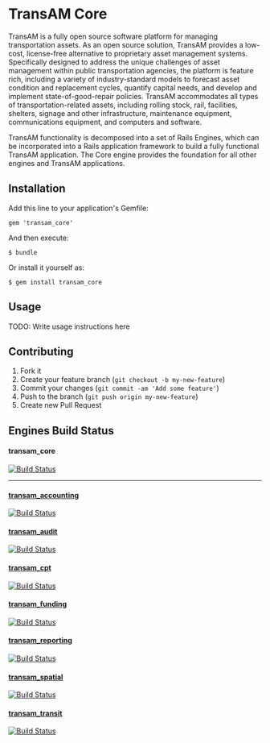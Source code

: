 # TransAM Core

TransAM is a fully open source software platform for managing transportation assets. As an open
source solution, TransAM provides a low-cost, license-free alternative to proprietary asset management
systems. Specifically designed to address the unique challenges of asset management within public
transportation agencies, the platform is feature rich, including a variety of industry-standard models
to forecast asset condition and replacement cycles, quantify capital needs, and
develop and implement state-of-good-repair policies. TransAM accommodates all types of transportation-related
assets, including rolling stock, rail, facilities, shelters, signage and other infrastructure,
maintenance equipment, communications equipment, and computers and software.

TransAM functionality is decomposed into a set of Rails Engines, which can be incorporated into a Rails application framework 
to build a fully functional TransAM application. The Core engine provides the foundation for all other engines and TransAM applications.

## Installation

Add this line to your application's Gemfile:

    gem 'transam_core'

And then execute:

    $ bundle

Or install it yourself as:

    $ gem install transam_core

## Usage

TODO: Write usage instructions here

## Contributing

1. Fork it
2. Create your feature branch (`git checkout -b my-new-feature`)
3. Commit your changes (`git commit -am 'Add some feature'`)
4. Push to the branch (`git push origin my-new-feature`)
5. Create new Pull Request

## Engines Build Status

#### transam_core
[![Build Status](https://travis-ci.org/camsys/transam_core.svg)](https://travis-ci.org/camsys/transam_core)

---

#### [transam_accounting](https://github.com/camsys/transam_accounting)
[![Build Status](https://travis-ci.org/camsys/transam_accounting.svg)](https://travis-ci.org/camsys/transam_accounting)

#### [transam_audit](https://github.com/camsys/transam_audit)
[![Build Status](https://travis-ci.org/camsys/transam_audit.svg)](https://travis-ci.org/camsys/transam_audit)

#### [transam_cpt](https://github.com/camsys/transam_cpt)
[![Build Status](https://travis-ci.org/camsys/transam_cpt.svg)](https://travis-ci.org/camsys/transam_cpt)

#### [transam_funding](https://github.com/camsys/transam_funding)
[![Build Status](https://travis-ci.org/camsys/transam_funding.svg)](https://travis-ci.org/camsys/transam_funding)

#### [transam_reporting](https://github.com/camsys/transam_reporting)
[![Build Status](https://travis-ci.org/camsys/transam_reporting.svg)](https://travis-ci.org/camsys/transam_reporting)

#### [transam_spatial](https://github.com/camsys/transam_spatial)
[![Build Status](https://travis-ci.org/camsys/transam_spatial.svg)](https://travis-ci.org/camsys/transam_spatial)

#### [transam_transit](https://github.com/camsys/transam_transit)
[![Build Status](https://travis-ci.org/camsys/transam_transit.svg)](https://travis-ci.org/camsys/transam_transit)



             
